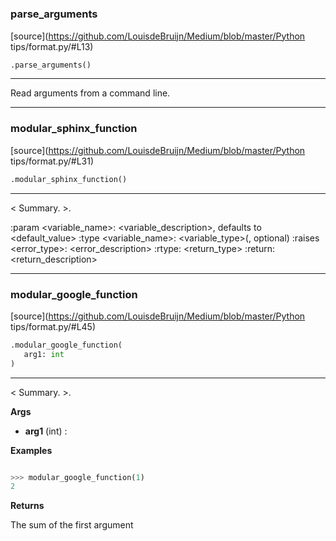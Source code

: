 #


### parse_arguments
[source](https://github.com/LouisdeBruijn/Medium/blob/master/Python tips/format.py/#L13)
```python
.parse_arguments()
```

---
Read arguments from a command line.

----


### modular_sphinx_function
[source](https://github.com/LouisdeBruijn/Medium/blob/master/Python tips/format.py/#L31)
```python
.modular_sphinx_function()
```

---
< Summary. >.

:param <variable_name>: <variable_description>, defaults to <default_value>
:type <variable_name>: <variable_type>(, optional)
<other parameters and types>
:raises <error_type>: <error_description>
<other exceptions>
:rtype: <return_type>
:return: <return_description>

----


### modular_google_function
[source](https://github.com/LouisdeBruijn/Medium/blob/master/Python tips/format.py/#L45)
```python
.modular_google_function(
   arg1: int
)
```

---
< Summary. >.


**Args**

* **arg1** (int) : <description>


**Examples**


```python

>>> modular_google_function(1)
2

```

**Returns**

The sum of the first argument
